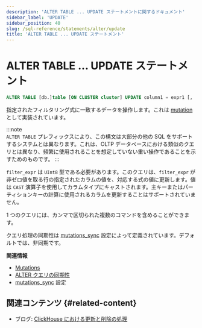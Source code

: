```yaml
---
description: 'ALTER TABLE ... UPDATE ステートメントに関するドキュメント'
sidebar_label: 'UPDATE'
sidebar_position: 40
slug: /sql-reference/statements/alter/update
title: 'ALTER TABLE ... UPDATE ステートメント'
---
```



# ALTER TABLE ... UPDATE ステートメント

```sql
ALTER TABLE [db.]table [ON CLUSTER cluster] UPDATE column1 = expr1 [, ...] [IN PARTITION partition_id] WHERE filter_expr
```

指定されたフィルタリング式に一致するデータを操作します。これは [mutation](/sql-reference/statements/alter/index.md#mutations) として実装されています。

:::note    
`ALTER TABLE` プレフィックスにより、この構文は大部分の他の SQL をサポートするシステムとは異なります。これは、OLTP データベースにおける類似のクエリとは異なり、頻繁に使用されることを想定していない重い操作であることを示すためのものです。
:::

`filter_expr` は `UInt8` 型である必要があります。このクエリは、`filter_expr` が非ゼロ値を取る行の指定されたカラムの値を、対応する式の値に更新します。値は `CAST` 演算子を使用してカラムタイプにキャストされます。主キーまたはパーティションキーの計算に使用されるカラムを更新することはサポートされていません。

1 つのクエリには、カンマで区切られた複数のコマンドを含めることができます。

クエリ処理の同期性は [mutations_sync](/operations/settings/settings.md/#mutations_sync) 設定によって定義されています。デフォルトでは、非同期です。

**関連情報**

- [Mutations](/sql-reference/statements/alter/index.md#mutations)
- [ALTER クエリの同期性](/sql-reference/statements/alter/index.md#synchronicity-of-alter-queries)
- [mutations_sync](/operations/settings/settings.md/#mutations_sync) 設定


## 関連コンテンツ {#related-content}

- ブログ: [ClickHouse における更新と削除の処理](https://clickhouse.com/blog/handling-updates-and-deletes-in-clickhouse)
